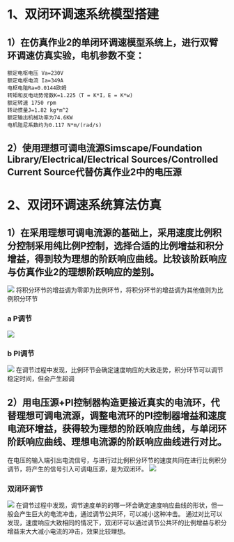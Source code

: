 # 1、双闭环调速系统模型搭建
## 1）在仿真作业2的单闭环调速模型系统上，进行双臂环调速仿真实验，电机参数不变：
```
额定电枢电压 Va=230V
额定电枢电流 Ia=349A
电枢电阻Ra=0.0144欧姆
转矩和反电动势常数K=1.225（T = K*I，E = K*w)
额定转速 1750 rpm
转动惯量J=1.82 kg*m^2
额定输出机械功率为74.6KW
电机阻尼系数约为0.117 N*m/(rad/s)
```
## 2）使用理想可调电流源Simscape/Foundation Library/Electrical/Electrical Sources/Controlled Current Source代替仿真作业2中的电压源  
# 2、双闭环调速系统算法仿真
## 1）在采用理想可调电流源的基础上，采用速度比例积分控制采用纯比例P控制，选择合适的比例增益和积分增益，得到较为理想的阶跃响应曲线。比较该阶跃响应与仿真作业2的理想阶跃响应的差别。
![](https://i.imgur.com/fRaTPxL.png)
将积分环节的增益调为零即为比例环节，将积分环节的增益调为其他值则为比例积分环节
### a P调节
![](https://i.imgur.com/0fYDUvP.jpg)
### b PI调节
![](https://i.imgur.com/Q1uPOqb.jpg)
在调节过程中发现，比例环节会确定速度响应的大致走势，积分环节可以调节稳定时间，但会产生超调
## 2）用电压源+PI控制器构造更接近真实的电流环，代替理想可调电流源，调整电流环的PI控制器增益和速度电流环增益，获得较为理想的阶跃响应曲线，与单闭环阶跃响应曲线、理想电流源的阶跃响应曲线进行对比。
在电压的输入端引出电流信号，与进行过比例积分环节的速度共同在进行比例积分调节，将产生的信号引入可调电压源，是为双闭环。
![](https://i.imgur.com/ZdQmfDz.png)
### 双闭环调节
![](https://i.imgur.com/panB7Bn.jpg)
在调节过程中发现，调节速度单的的哪一环会确定速度响应曲线的形状，但一般会产生巨大的电流冲击，通过调节公共环，可以减小这种冲击。
通过对比可以发现，速度响应大致相同的情况下，双闭环可以通过调节公共环的比例增益与积分增益来大大减小电流的冲击，效果比较理想。
